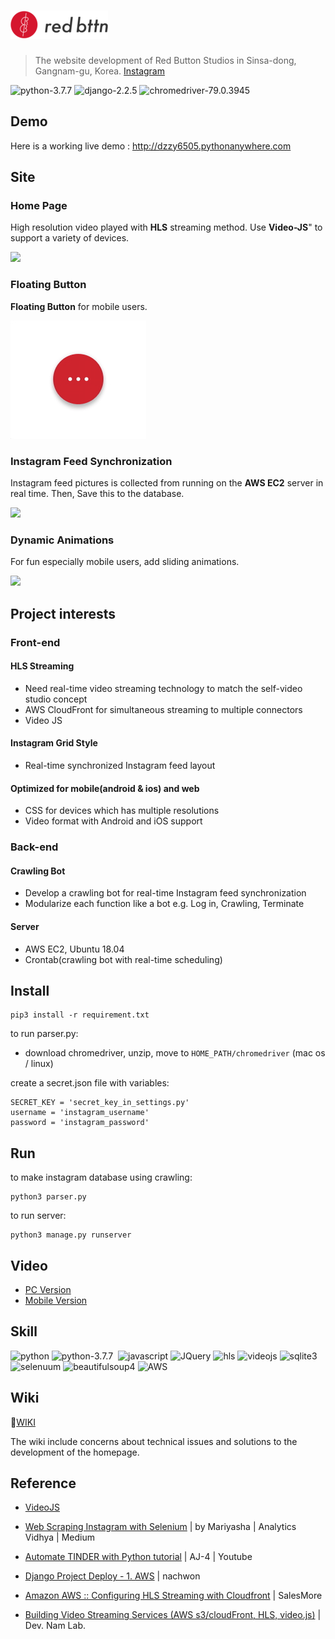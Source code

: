 # ![resized](./static/images/resized.png)

> The website development of Red Button Studios in Sinsa-dong, Gangnam-gu, Korea. [Instagram](https://www.instagram.com/redbttnseoul/)

<p align="left">
    <img alt="python-3.7.7" src="https://img.shields.io/badge/python-3.7.7-blue"/>
    <img alt="django-2.2.5" src="https://img.shields.io/badge/Django-2.2.5-brightgreen"/>
    <img alt="chromedriver-79.0.3945" src="https://img.shields.io/badge/chromedriver-79.0.3945-blueviolet"/>
</p>

## Demo

Here is a working live demo : http://dzzy6505.pythonanywhere.com

## Site

### Home Page

High resolution video played with **HLS** streaming method. Use **Video-JS**" to support a variety of devices.

![](./static/github/main_page.gif)

### Floating Button

**Floating Button** for mobile users.

![](./static/github/floating_button.gif)

### Instagram Feed Synchronization

Instagram feed pictures is collected from running on the **AWS EC2** server in real time. Then, Save this to the database.

![](./static/github/instagram_feed.gif)

### Dynamic Animations

For fun especially mobile users, add sliding animations.

![](./static/github/sliding.gif)



## Project interests

### Front-end

#### HLS Streaming
- Need real-time video streaming technology to match the self-video studio concept
- AWS CloudFront for simultaneous streaming to multiple connectors
- Video JS
#### Instagram Grid Style
- Real-time synchronized Instagram feed layout
#### Optimized for mobile(android & ios) and web
- CSS for devices which has multiple resolutions
- Video format with Android and iOS support

### Back-end
#### Crawling Bot
- Develop a crawling bot for real-time Instagram feed synchronization
- Modularize each function like a bot e.g. Log in, Crawling, Terminate
#### Server
- AWS EC2, Ubuntu 18.04
- Crontab(crawling bot with real-time scheduling)





## Install
```
pip3 install -r requirement.txt
```

to run parser.py:
- download chromedriver, unzip, move to  `HOME_PATH/chromedriver` (mac os / linux)


create a secret.json file with variables:

```
SECRET_KEY = 'secret_key_in_settings.py'
username = 'instagram_username'
password = 'instagram_password'
```

## Run
to make instagram database using crawling:
```
python3 parser.py
```
to run server:
```
python3 manage.py runserver
```


## Video
- [PC Version](https://youtu.be/w9NuSj_xY1o)
- [Mobile Version](https://youtu.be/pgPuoi7n1Uc)


## Skill
<p align="left">
    <img alt="python" src="https://img.shields.io/badge/Python- -black"/>
    <img alt="python-3.7.7" src="https://img.shields.io/badge/CSS-%20-blue"/>
    <img alt="" src="https://img.shields.io/badge/HTML-%20-orange"/>
    <img alt="javascript" src="https://img.shields.io/badge/JavaScript-%20-yellow"/>
    <img alt="JQuery" src="https://img.shields.io/badge/JQuery- -blue"/>
    <img alt="hls" src="https://img.shields.io/badge/HLS-%20-red"/>
    <img alt="videojs" src="https://img.shields.io/badge/VideoJS-%20-yellowgreen"/>
    <img alt="sqlite3" src="https://img.shields.io/badge/sqlite3- -blue"/>
    <img alt="selenuum" src="https://img.shields.io/badge/selenuum- -black"/>
    <img alt="beautifulsoup4" src="https://img.shields.io/badge/beautifulsoup4- -green"/>
    <img alt="AWS" src="https://img.shields.io/badge/AWS-%20-orange"/>
</p>


## Wiki
📕[WIKI](https://www.notion.so/Back-end-fc842cd3273a4e10b82a9e7d550826ae)

The wiki include concerns about technical issues and solutions to the development of the homepage.

## Reference
- [VideoJS](https://videojs.github.io/videojs-contrib-hls/)

- [Web Scraping Instagram with Selenium](https://medium.com/analytics-vidhya/web-scraping-instagram-with-selenium-b6b1f27b885) | by Mariyasha | Analytics Vidhya | Medium
- [Automate TINDER with Python tutorial](https://github.com/aj-4/tinder-swipe-bot) | AJ-4 | Youtube

- [Django  Project Deploy - 1. AWS](https://nachwon.github.io/django-deploy-1-aws/) | nachwon

- [Amazon AWS :: Configuring HLS Streaming with Cloudfront](https://salesmore.tistory.com/851) | SalesMore

- [Building Video Streaming Services (AWS s3/cloudFront, HLS, video.js)](http://lab.naminsik.com/3960) | Dev. Nam Lab.

    
